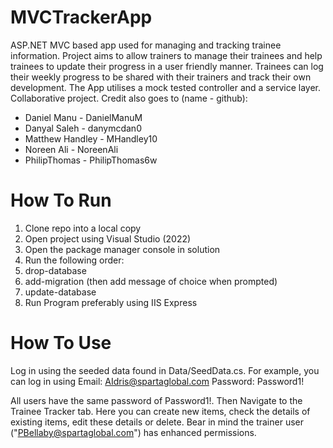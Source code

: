 # MVCTrackerApp
ASP.NET MVC based app used for managing and tracking trainee information. Project aims to allow trainers to manage their trainees and help trainees to update their progress in a user friendly manner. Trainees can log their weekly progress to be shared with their trainers and track their own development. The App utilises a mock tested controller and a service layer. Collaborative project. Credit also goes to (name - github):

- Daniel Manu - DanielManuM
- Danyal Saleh - danymcdan0
- Matthew Handley - MHandley10
- Noreen Ali - NoreenAli
- PhilipThomas - PhilipThomas6w

# How To Run
1. Clone repo into a local copy
2. Open project using Visual Studio (2022)
3. Open the package manager console in solution
4. Run the following order:
5. drop-database
6. add-migration (then add message of choice when prompted)
7. update-database
8. Run Program preferably using IIS Express

# How To Use
Log in using the seeded data found in Data/SeedData.cs. 
For example, you can log in using 
Email: AIdris@spartaglobal.com
Password: Password1!

All users have the same password of Password1!.
Then Navigate to the Trainee Tracker tab. Here you can create new items, check the details of existing items, edit these details or delete. 
Bear in mind the trainer user ("PBellaby@spartaglobal.com") has enhanced permissions. 


